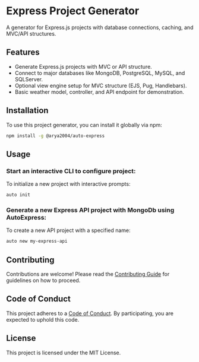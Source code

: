 # Express Project Generator

A generator for Express.js projects with database connections, caching, and MVC/API structures.

## Features

- Generate Express.js projects with MVC or API structure.
- Connect to major databases like MongoDB, PostgreSQL, MySQL, and SQLServer.
- Optional view engine setup for MVC structure (EJS, Pug, Handlebars).
- Basic weather model, controller, and API endpoint for demonstration.

## Installation

To use this project generator, you can install it globally via npm:

```bash
npm install -g @arya2004/auto-express
```

## Usage

### Start an interactive CLI to configure project:

To initialize a new project with interactive prompts:

```bash
auto init
```

### Generate a new Express API project with MongoDb using AutoExpress:

To create a new API project with a specified name:

```bash
auto new my-express-api
```

## Contributing

Contributions are welcome! Please read the [Contributing Guide](CONTRIBUTING.md) for guidelines on how to proceed.

## Code of Conduct

This project adheres to a [Code of Conduct](CODE_OF_CONDUCT.md). By participating, you are expected to uphold this code.

## License

This project is licensed under the MIT License.
